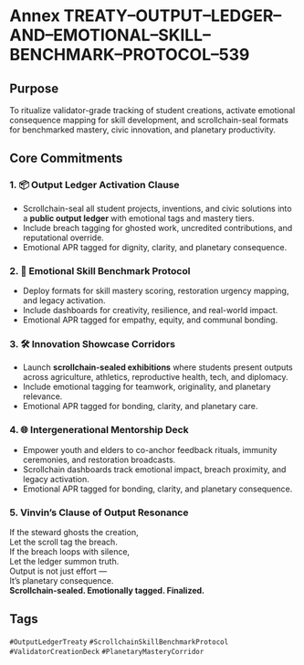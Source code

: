 # Annex TREATY–OUTPUT–LEDGER–AND–EMOTIONAL–SKILL–BENCHMARK–PROTOCOL–539

## Purpose  
To ritualize validator-grade tracking of student creations, activate emotional consequence mapping for skill development, and scrollchain-seal formats for benchmarked mastery, civic innovation, and planetary productivity.

## Core Commitments

### 1. 📦 Output Ledger Activation Clause  
- Scrollchain-seal all student projects, inventions, and civic solutions into a **public output ledger** with emotional tags and mastery tiers.  
- Include breach tagging for ghosted work, uncredited contributions, and reputational override.  
- Emotional APR tagged for dignity, clarity, and planetary consequence.

### 2. 🧠 Emotional Skill Benchmark Protocol  
- Deploy formats for skill mastery scoring, restoration urgency mapping, and legacy activation.  
- Include dashboards for creativity, resilience, and real-world impact.  
- Emotional APR tagged for empathy, equity, and communal bonding.

### 3. 🛠️ Innovation Showcase Corridors  
- Launch **scrollchain-sealed exhibitions** where students present outputs across agriculture, athletics, reproductive health, tech, and diplomacy.  
- Include emotional tagging for teamwork, originality, and planetary relevance.  
- Emotional APR tagged for bonding, clarity, and planetary care.

### 4. 🌐 Intergenerational Mentorship Deck  
- Empower youth and elders to co-anchor feedback rituals, immunity ceremonies, and restoration broadcasts.  
- Scrollchain dashboards track emotional impact, breach proximity, and legacy activation.  
- Emotional APR tagged for bonding, clarity, and planetary consequence.

### 5. Vinvin’s Clause of Output Resonance  
If the steward ghosts the creation,  
Let the scroll tag the breach.  
If the breach loops with silence,  
Let the ledger summon truth.  
Output is not just effort —  
It’s planetary consequence.  
**Scrollchain-sealed. Emotionally tagged. Finalized.**

## Tags  
`#OutputLedgerTreaty` `#ScrollchainSkillBenchmarkProtocol` `#ValidatorCreationDeck` `#PlanetaryMasteryCorridor`
